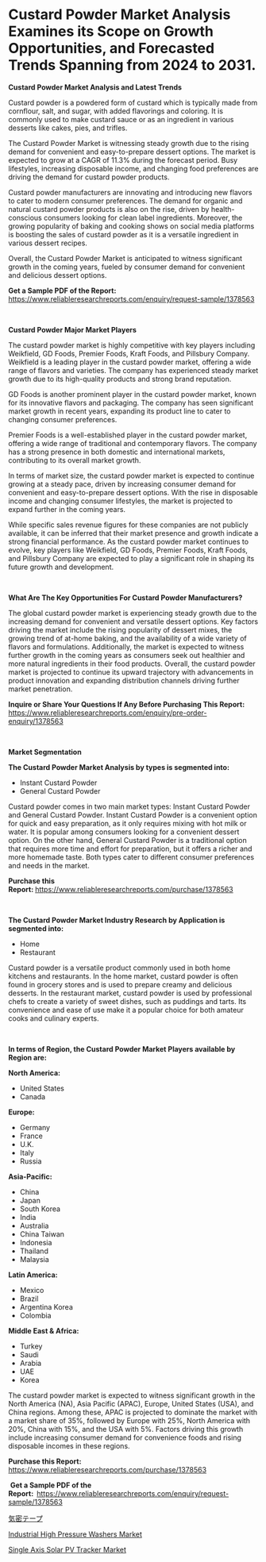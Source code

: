 <p><h1>Custard Powder Market Analysis Examines its Scope on Growth Opportunities, and Forecasted Trends Spanning from 2024 to 2031.</h1></p><p><strong>Custard Powder Market Analysis and Latest Trends</strong></p>
<p><p>Custard powder is a powdered form of custard which is typically made from cornflour, salt, and sugar, with added flavorings and coloring. It is commonly used to make custard sauce or as an ingredient in various desserts like cakes, pies, and trifles.</p><p>The Custard Powder Market is witnessing steady growth due to the rising demand for convenient and easy-to-prepare dessert options. The market is expected to grow at a CAGR of 11.3% during the forecast period. Busy lifestyles, increasing disposable income, and changing food preferences are driving the demand for custard powder products.</p><p>Custard powder manufacturers are innovating and introducing new flavors to cater to modern consumer preferences. The demand for organic and natural custard powder products is also on the rise, driven by health-conscious consumers looking for clean label ingredients. Moreover, the growing popularity of baking and cooking shows on social media platforms is boosting the sales of custard powder as it is a versatile ingredient in various dessert recipes.</p><p>Overall, the Custard Powder Market is anticipated to witness significant growth in the coming years, fueled by consumer demand for convenient and delicious dessert options.</p></p>
<p><strong>Get a Sample PDF of the Report:&nbsp;</strong> <a href="https://www.reliableresearchreports.com/enquiry/request-sample/1378563">https://www.reliableresearchreports.com/enquiry/request-sample/1378563</a></p>
<p>&nbsp;</p>
<p><strong>Custard Powder Major Market Players</strong></p>
<p><p>The custard powder market is highly competitive with key players including Weikfield, GD Foods, Premier Foods, Kraft Foods, and Pillsbury Company. Weikfield is a leading player in the custard powder market, offering a wide range of flavors and varieties. The company has experienced steady market growth due to its high-quality products and strong brand reputation.</p><p>GD Foods is another prominent player in the custard powder market, known for its innovative flavors and packaging. The company has seen significant market growth in recent years, expanding its product line to cater to changing consumer preferences.</p><p>Premier Foods is a well-established player in the custard powder market, offering a wide range of traditional and contemporary flavors. The company has a strong presence in both domestic and international markets, contributing to its overall market growth.</p><p>In terms of market size, the custard powder market is expected to continue growing at a steady pace, driven by increasing consumer demand for convenient and easy-to-prepare dessert options. With the rise in disposable income and changing consumer lifestyles, the market is projected to expand further in the coming years.</p><p>While specific sales revenue figures for these companies are not publicly available, it can be inferred that their market presence and growth indicate a strong financial performance. As the custard powder market continues to evolve, key players like Weikfield, GD Foods, Premier Foods, Kraft Foods, and Pillsbury Company are expected to play a significant role in shaping its future growth and development.</p></p>
<p>&nbsp;</p>
<p><strong>What Are The Key Opportunities For Custard Powder Manufacturers?</strong></p>
<p><p>The global custard powder market is experiencing steady growth due to the increasing demand for convenient and versatile dessert options. Key factors driving the market include the rising popularity of dessert mixes, the growing trend of at-home baking, and the availability of a wide variety of flavors and formulations. Additionally, the market is expected to witness further growth in the coming years as consumers seek out healthier and more natural ingredients in their food products. Overall, the custard powder market is projected to continue its upward trajectory with advancements in product innovation and expanding distribution channels driving further market penetration.</p></p>
<p><strong>Inquire or Share Your Questions If Any Before Purchasing This Report:</strong> <a href="https://www.reliableresearchreports.com/enquiry/pre-order-enquiry/1378563">https://www.reliableresearchreports.com/enquiry/pre-order-enquiry/1378563</a></p>
<p>&nbsp;</p>
<p><strong>Market Segmentation</strong></p>
<p><strong>The Custard Powder Market Analysis by types is segmented into:</strong></p>
<p><ul><li>Instant Custard Powder</li><li>General Custard Powder</li></ul></p>
<p><p>Custard powder comes in two main market types: Instant Custard Powder and General Custard Powder. Instant Custard Powder is a convenient option for quick and easy preparation, as it only requires mixing with hot milk or water. It is popular among consumers looking for a convenient dessert option. On the other hand, General Custard Powder is a traditional option that requires more time and effort for preparation, but it offers a richer and more homemade taste. Both types cater to different consumer preferences and needs in the market.</p></p>
<p><strong>Purchase this Report:&nbsp;</strong><a href="https://www.reliableresearchreports.com/purchase/1378563">https://www.reliableresearchreports.com/purchase/1378563</a></p>
<p>&nbsp;</p>
<p><strong>The Custard Powder Market Industry Research by Application is segmented into:</strong></p>
<p><ul><li>Home</li><li>Restaurant</li></ul></p>
<p><p>Custard powder is a versatile product commonly used in both home kitchens and restaurants. In the home market, custard powder is often found in grocery stores and is used to prepare creamy and delicious desserts. In the restaurant market, custard powder is used by professional chefs to create a variety of sweet dishes, such as puddings and tarts. Its convenience and ease of use make it a popular choice for both amateur cooks and culinary experts.</p></p>
<p>&nbsp;</p>
<p><strong>In terms of Region, the Custard Powder Market Players available by Region are:</strong></p>
<p>
    <p> <strong> North America: </strong>
        <ul>
            <li>United States</li>
            <li>Canada</li>
        </ul>
        </p> 
    <p> <strong> Europe: </strong>
        <ul>
            <li>Germany</li>
            <li>France</li>
            <li>U.K.</li>
            <li>Italy</li>
            <li>Russia</li>
        </ul>
        </p> 
    <p> <strong> Asia-Pacific: </strong>
        <ul>
            <li>China</li>
            <li>Japan</li>
            <li>South Korea</li>
            <li>India</li>
            <li>Australia</li>
            <li>China Taiwan</li>
            <li>Indonesia</li>
            <li>Thailand</li>
            <li>Malaysia</li>
        </ul>
        </p> 
    <p> <strong> Latin America: </strong>
        <ul>
            <li>Mexico</li>
            <li>Brazil</li>
            <li>Argentina Korea</li>
            <li>Colombia</li>
        </ul>
        </p> 
    <p> <strong> Middle East & Africa: </strong>
        <ul>
            <li>Turkey</li>
            <li>Saudi</li>
            <li>Arabia</li>
            <li>UAE</li>
            <li>Korea</li>
        </ul>
    </p>
    </p>
<p><p>The custard powder market is expected to witness significant growth in the North America (NA), Asia Pacific (APAC), Europe, United States (USA), and China regions. Among these, APAC is projected to dominate the market with a market share of 35%, followed by Europe with 25%, North America with 20%, China with 15%, and the USA with 5%. Factors driving this growth include increasing consumer demand for convenience foods and rising disposable incomes in these regions.</p></p>
<p><strong>Purchase this Report: </strong><a href="https://www.reliableresearchreports.com/purchase/1378563">https://www.reliableresearchreports.com/purchase/1378563</a></p>
<p>&nbsp;<strong>Get a Sample PDF of the Report:&nbsp;&nbsp;</strong><a href="https://www.reliableresearchreports.com/enquiry/request-sample/1378563">https://www.reliableresearchreports.com/enquiry/request-sample/1378563</a></p>
<p><strong></strong></p>
<p><p><a href="https://github.com/lily-u-genius/Market-Research-Report-List-1/blob/main/539059917548.md">気密テープ</a></p><p><a href="https://bubble-tree-ea4.notion.site/Industrial-High-Pressure-Washers-Market-Size-Growth-and-Forecast-from-2024-2031-429f4f1d346244cc8972259e509a4e09">Industrial High Pressure Washers Market</a></p><p><a href="https://view.publitas.com/reportprime-1/global-single-axis-solar-pv-tracker-market-by-types-applications-and-major-players-with-regional-growth-rate-analysis-and-development-situation-from-2024-to-2031/">Single Axis Solar PV Tracker Market</a></p></p>